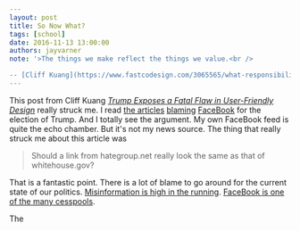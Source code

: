 ```yaml
---
layout: post
title: So Now What?
tags: [school]
date: 2016-11-13 13:00:00
authors: jayvarner
note: '>The things we make reflect the things we value.<br />

-- [Cliff Kuang](https://www.fastcodesign.com/3065565/what-responsibility-does-design-bear-for-the-trump-era)'
---
```

This post from Cliff Kuang *[Trump Exposes a Fatal Flaw in User-Friendly Design](https://www.fastcodesign.com/3065565/what-responsibility-does-design-bear-for-the-trump-era)* really struck me. I read [the articles](http://nymag.com/selectall/2016/11/donald-trump-won-because-of-facebook.html) [blaming](https://techcrunch.com/2016/11/14/how-to-watch-the-world-burn-and-do-nothing/) [FaceBook](http://www.slate.com/blogs/future_tense/2016/11/11/we_can_t_know_whether_facebook_is_to_blame_for_trump_s_win.html) for the election of Trump. And I totally see the argument. My own FaceBook feed is quite the echo chamber. But it's not my news source. The thing that really struck me about this article was

>Should a link from hategroup.net really look the same as that of whitehouse.gov?

That is a fantastic point. There is a lot of blame to go around for the current state of our politics. [Misinformation is high in the running](https://youtu.be/-rSDUsMwakI?t=10m58s). [FaceBook is one of the many cesspools](https://www.americanpressinstitute.org/publications/reports/survey-research/how-americans-get-news/).

The  
